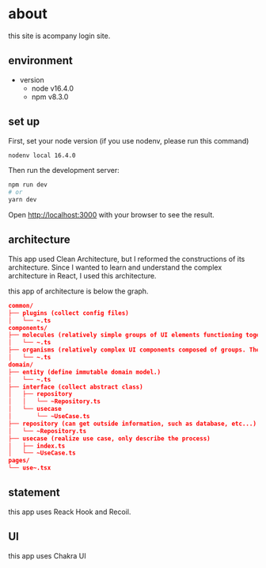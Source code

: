 # about

this site is acompany login site.

## environment

- version
  - node v16.4.0
  - npm v8.3.0

## set up

First, set your node version
(if you use nodenv, please run this command)

```sh
nodenv local 16.4.0
```

Then run the development server:

```sh
npm run dev
# or
yarn dev
```

Open [http://localhost:3000](http://localhost:3000) with your browser to see the result.

## architecture

This app used Clean Architecture, but I reformed the constructions of its architecture.
Since I wanted to learn and understand the complex architecture in React, I used this architecture.

this app of architecture is below the graph.

```json
common/
├── plugins (collect config files)
│   └── ~.ts
components/
├── molecules (relatively simple groups of UI elements functioning together as a unit.)
│   └── ~.ts
├── organisms (relatively complex UI components composed of groups. These organisms form distinct sections of an interface.)
│   └── ~.ts
domain/
├── entity (define immutable domain model.)
│   └── ~.ts
├── interface (collect abstract class)
│   ├── repository
│   │   └── ~Repository.ts
│   └── usecase
│       └── ~UseCase.ts
├── repository (can get outside information, such as database, etc...)
│   └── ~Repository.ts
├── usecase (realize use case, only describe the process)
│   ├── index.ts
│   └── ~UseCase.ts
pages/
└── use~.tsx
```

## statement

this app uses Reack Hook and Recoil.

## UI

this app uses Chakra UI
